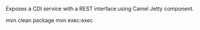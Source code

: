 Exposes a CDI service with a REST interface using Camel Jetty component.

mvn clean package
mvn exec:exec